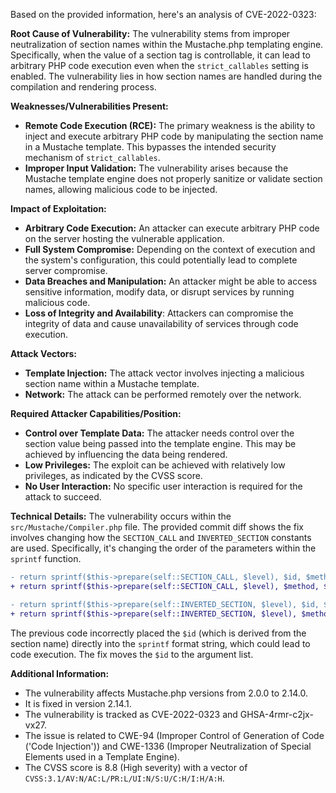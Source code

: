 Based on the provided information, here's an analysis of CVE-2022-0323:

**Root Cause of Vulnerability:**
The vulnerability stems from improper neutralization of section names within the Mustache.php templating engine. Specifically, when the value of a section tag is controllable, it can lead to arbitrary PHP code execution even when the `strict_callables` setting is enabled. The vulnerability lies in how section names are handled during the compilation and rendering process.

**Weaknesses/Vulnerabilities Present:**
- **Remote Code Execution (RCE):** The primary weakness is the ability to inject and execute arbitrary PHP code by manipulating the section name in a Mustache template. This bypasses the intended security mechanism of `strict_callables`.
- **Improper Input Validation:** The vulnerability arises because the Mustache template engine does not properly sanitize or validate section names, allowing malicious code to be injected.

**Impact of Exploitation:**
- **Arbitrary Code Execution:** An attacker can execute arbitrary PHP code on the server hosting the vulnerable application.
- **Full System Compromise:** Depending on the context of execution and the system's configuration, this could potentially lead to complete server compromise.
- **Data Breaches and Manipulation:** An attacker might be able to access sensitive information, modify data, or disrupt services by running malicious code.
- **Loss of Integrity and Availability**: Attackers can compromise the integrity of data and cause unavailability of services through code execution.

**Attack Vectors:**
- **Template Injection:** The attack vector involves injecting a malicious section name within a Mustache template.
- **Network:** The attack can be performed remotely over the network.

**Required Attacker Capabilities/Position:**
- **Control over Template Data:** The attacker needs control over the section value being passed into the template engine. This may be achieved by influencing the data being rendered.
- **Low Privileges:** The exploit can be achieved with relatively low privileges, as indicated by the CVSS score.
- **No User Interaction:** No specific user interaction is required for the attack to succeed.

**Technical Details:**
The vulnerability occurs within the `src/Mustache/Compiler.php` file. The provided commit diff shows the fix involves changing how the `SECTION_CALL` and `INVERTED_SECTION` constants are used. Specifically, it's changing the order of the parameters within the `sprintf` function.

```diff
- return sprintf($this->prepare(self::SECTION_CALL, $level), $id, $method, $id, $filters, $key);
+ return sprintf($this->prepare(self::SECTION_CALL, $level), $method, $id, $filters, $key);

- return sprintf($this->prepare(self::INVERTED_SECTION, $level), $id, $method, $id, $filters, $this->walk($nodes, $level));
+ return sprintf($this->prepare(self::INVERTED_SECTION, $level), $method, $id, $filters, $this->walk($nodes, $level));
```

The previous code incorrectly placed the `$id` (which is derived from the section name) directly into the `sprintf` format string, which could lead to code execution. The fix moves the `$id` to the argument list.

**Additional Information:**
- The vulnerability affects Mustache.php versions from 2.0.0 to 2.14.0.
- It is fixed in version 2.14.1.
- The vulnerability is tracked as CVE-2022-0323 and GHSA-4rmr-c2jx-vx27.
- The issue is related to CWE-94 (Improper Control of Generation of Code ('Code Injection')) and CWE-1336 (Improper Neutralization of Special Elements used in a Template Engine).
- The CVSS score is 8.8 (High severity) with a vector of `CVSS:3.1/AV:N/AC:L/PR:L/UI:N/S:U/C:H/I:H/A:H`.